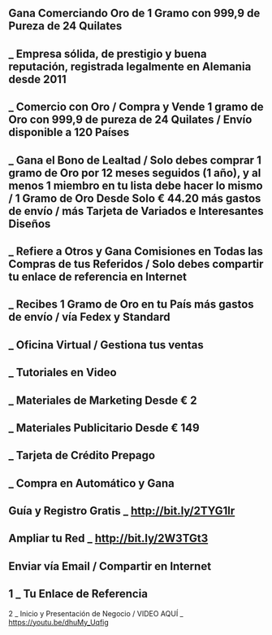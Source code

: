 Gana Comerciando Oro de 1 Gramo con 999,9 de Pureza de 24 Quilates
-------------------------
_ Empresa sólida, de prestigio y buena reputación, registrada legalmente en Alemania desde 2011
-------------------------
_ Comercio con Oro / Compra y Vende 1 gramo de Oro con 999,9 de pureza de 24 Quilates / Envío disponible a 120 Países
-------------------------
_ Gana el Bono de Lealtad / Solo debes comprar 1 gramo de Oro por 12 meses seguidos (1 año), y al menos 1 miembro en tu lista debe hacer lo mismo / 1 Gramo de Oro Desde Solo € 44.20 más gastos de envío / más Tarjeta de Variados e Interesantes Diseños
-------------------------
_ Refiere a Otros y Gana Comisiones en Todas las Compras de tus Referidos / Solo debes compartir tu enlace de referencia en Internet
-------------------------
_ Recibes 1 Gramo de Oro en tu País más gastos de envío / vía Fedex y Standard
-------------------------
_ Oficina Virtual / Gestiona tus ventas
-------------------------
_ Tutoriales en Video
-------------------------
_ Materiales de Marketing Desde € 2
-------------------------
_ Materiales Publicitario Desde € 149
-------------------------
_ Tarjeta de Crédito Prepago
-------------------------
_ Compra en Automático y Gana
-------------------------
Guía y Registro Gratis _ http://bit.ly/2TYG1lr
-------------------------
Ampliar tu Red _ http://bit.ly/2W3TGt3
-------------------------
Enviar vía Email / Compartir en Internet
-------------------------
1 _ Tu Enlace de Referencia
-------------------------
2 _ Inicio y Presentación de Negocio / VIDEO AQUÍ _ https://youtu.be/dhuMy_Uqfig
